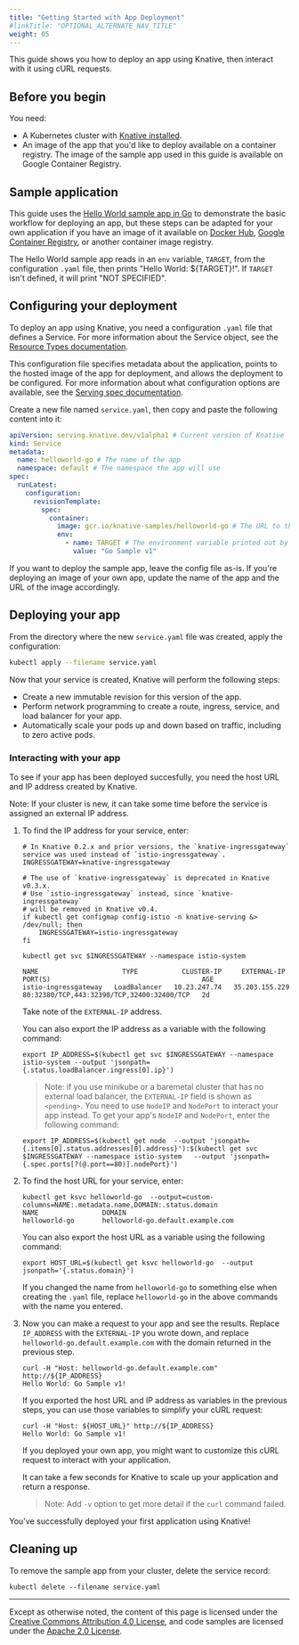```yaml
---
title: "Getting Started with App Deployment"
#linkTitle: "OPTIONAL_ALTERNATE_NAV_TITLE"
weight: 05
---
```


This guide shows you how to deploy an app using Knative, then interact with it
using cURL requests.

## Before you begin

You need:

- A Kubernetes cluster with [Knative installed](./).
- An image of the app that you'd like to deploy available on a container
  registry. The image of the sample app used in this guide is available on
  Google Container Registry.

## Sample application

This guide uses the
[Hello World sample app in Go](../serving/samples/helloworld-go) to demonstrate
the basic workflow for deploying an app, but these steps can be adapted for your
own application if you have an image of it available on
[Docker Hub](https://docs.docker.com/docker-hub/repos/),
[Google Container Registry](https://cloud.google.com/container-registry/docs/pushing-and-pulling),
or another container image registry.

The Hello World sample app reads in an `env` variable, `TARGET`, from the
configuration `.yaml` file, then prints "Hello World: \${TARGET}!". If `TARGET`
isn't defined, it will print "NOT SPECIFIED".

## Configuring your deployment

To deploy an app using Knative, you need a configuration `.yaml` file that
defines a Service. For more information about the Service object, see the
[Resource Types documentation](https://github.com/knative/serving/blob/master/docs/spec/overview.md#service).

This configuration file specifies metadata about the application, points to the
hosted image of the app for deployment, and allows the deployment to be
configured. For more information about what configuration options are available,
see the
[Serving spec documentation](https://github.com/knative/serving/blob/master/docs/spec/spec.md).

Create a new file named `service.yaml`, then copy and paste the following
content into it:

```yaml
apiVersion: serving.knative.dev/v1alpha1 # Current version of Knative
kind: Service
metadata:
  name: helloworld-go # The name of the app
  namespace: default # The namespace the app will use
spec:
  runLatest:
    configuration:
      revisionTemplate:
        spec:
          container:
            image: gcr.io/knative-samples/helloworld-go # The URL to the image of the app
            env:
              - name: TARGET # The environment variable printed out by the sample app
                value: "Go Sample v1"
```

If you want to deploy the sample app, leave the config file as-is. If you're
deploying an image of your own app, update the name of the app and the URL of
the image accordingly.

## Deploying your app

From the directory where the new `service.yaml` file was created, apply the
configuration:

```bash
kubectl apply --filename service.yaml
```

Now that your service is created, Knative will perform the following steps:

- Create a new immutable revision for this version of the app.
- Perform network programming to create a route, ingress, service, and load
  balancer for your app.
- Automatically scale your pods up and down based on traffic, including to zero
  active pods.

### Interacting with your app

To see if your app has been deployed succesfully, you need the host URL and IP
address created by Knative.

Note: If your cluster is new, it can take some time before the service is
assigned an external IP address.

1. To find the IP address for your service, enter:

   ```shell
   # In Knative 0.2.x and prior versions, the `knative-ingressgateway` service was used instead of `istio-ingressgateway`.
   INGRESSGATEWAY=knative-ingressgateway

   # The use of `knative-ingressgateway` is deprecated in Knative v0.3.x.
   # Use `istio-ingressgateway` instead, since `knative-ingressgateway`
   # will be removed in Knative v0.4.
   if kubectl get configmap config-istio -n knative-serving &> /dev/null; then
       INGRESSGATEWAY=istio-ingressgateway
   fi

   kubectl get svc $INGRESSGATEWAY --namespace istio-system

   NAME                     TYPE           CLUSTER-IP     EXTERNAL-IP      PORT(S)                                      AGE
   istio-ingressgateway   LoadBalancer   10.23.247.74   35.203.155.229   80:32380/TCP,443:32390/TCP,32400:32400/TCP   2d
   ```

   Take note of the `EXTERNAL-IP` address.

   You can also export the IP address as a variable with the following command:

   ```shell
   export IP_ADDRESS=$(kubectl get svc $INGRESSGATEWAY --namespace istio-system --output 'jsonpath={.status.loadBalancer.ingress[0].ip}')
   ```

   > Note: if you use minikube or a baremetal cluster that has no external load
   > balancer, the `EXTERNAL-IP` field is shown as `<pending>`. You need to use
   > `NodeIP` and `NodePort` to interact your app instead. To get your app's
   > `NodeIP` and `NodePort`, enter the following command:

   ```shell
   export IP_ADDRESS=$(kubectl get node  --output 'jsonpath={.items[0].status.addresses[0].address}'):$(kubectl get svc $INGRESSGATEWAY --namespace istio-system   --output 'jsonpath={.spec.ports[?(@.port==80)].nodePort}')
   ```

1. To find the host URL for your service, enter:

   ```shell
   kubectl get ksvc helloworld-go  --output=custom-columns=NAME:.metadata.name,DOMAIN:.status.domain
   NAME                DOMAIN
   helloworld-go       helloworld-go.default.example.com
   ```

   You can also export the host URL as a variable using the following command:

   ```shell
   export HOST_URL=$(kubectl get ksvc helloworld-go  --output jsonpath='{.status.domain}')
   ```

   If you changed the name from `helloworld-go` to something else when creating
   the `.yaml` file, replace `helloworld-go` in the above commands with the name
   you entered.

1. Now you can make a request to your app and see the results. Replace
   `IP_ADDRESS` with the `EXTERNAL-IP` you wrote down, and replace
   `helloworld-go.default.example.com` with the domain returned in the previous
   step.

   ```shell
   curl -H "Host: helloworld-go.default.example.com" http://${IP_ADDRESS}
   Hello World: Go Sample v1!
   ```

   If you exported the host URL and IP address as variables in the previous
   steps, you can use those variables to simplify your cURL request:

   ```shell
   curl -H "Host: ${HOST_URL}" http://${IP_ADDRESS}
   Hello World: Go Sample v1!
   ```

   If you deployed your own app, you might want to customize this cURL request
   to interact with your application.

   It can take a few seconds for Knative to scale up your application and return
   a response.

   > Note: Add `-v` option to get more detail if the `curl` command failed.

You've successfully deployed your first application using Knative!

## Cleaning up

To remove the sample app from your cluster, delete the service record:

```shell
kubectl delete --filename service.yaml
```

---

Except as otherwise noted, the content of this page is licensed under the
[Creative Commons Attribution 4.0 License](https://creativecommons.org/licenses/by/4.0/),
and code samples are licensed under the
[Apache 2.0 License](https://www.apache.org/licenses/LICENSE-2.0).
